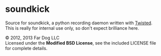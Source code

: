soundkick
=========

Source for soundkick, a python recording daemon written with
[Twisted](http://twistedmatrix.com/). This is really for internal use only, so
don't expect brilliance here.

&copy; 2012, 2013 Far Dog LLC  
Licensed under the **Modified BSD License**, see the included LICENSE file for
complete details.
